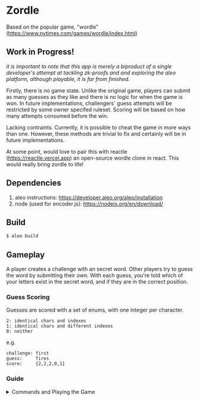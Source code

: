 # Zordle

Based on the popular game, "wordle" (https://www.nytimes.com/games/wordle/index.html)

## Work in Progress!

_it is important to note that this app is merely a biproduct of a single developer's attempt at tackling zk-proofs and
and exploring the aleo platform, although playable, it is far from finished._

Firstly, there is no game state. Unlike the original game, players can submit as many guesses as they like and there
is no logic for when the game is won. In future implementations, challengers' guess attempts will be restricted by some
owner specifed ruleset. Scoring will be based on how many attempts consumed before the win.

Lacking contraints. Currently, it is possible to cheat the game in more ways than one. However, these methods are
trivial to fix and certainly will be in future implementations.

At some point, would love to pair this with reactle (https://reactle.vercel.app) an open-source wordle clone in react.
This would really bring zordle to life!

## Dependencies

1. aleo instructions: https://developer.aleo.org/aleo/installation
2. node (used for encoder.js): https://nodejs.org/en/download/

## Build

```bash
$ aleo build
```

## Gameplay

A player creates a challenge with an secret word. Other players try to guess the word by submitting their own. With each 
guess, you're told which of your letters exist in the secret word, and if they are in the correct position.

### Guess Scoring

Guesses are scored with a set of enums, with one integer per character.

```
2: identical chars and indexes  
1: identical chars and different indexes  
0: neither
```

e.g.

```
challenge: first
guess:     fires
score:     {2,2,2,0,1}
```

### Guide
<details><summary>Commands and Playing the Game</summary>

Let's create 2 new accounts, player 1 or p1 and p2 respectively. 
```bash
$ aleo account new

>>> Private Key  APrivateKey1zkp6f7VnWKFYQAmfBpjdgP1zVEq8YALgj382A5r9aVJ96hv
     View Key  AViewKey1o2KVZBVejnDpKq3pvXUYundnMpEWyWnRZEFpiFdQh5dU
      Address  aleo1kkjget0dry7jfp62sehr9zgeces2tjsmg2g05r4fewh7er67zsrq340sg9

$ aleo account new

>>> Private Key  APrivateKey1zkp6NzqcM3yniE2gJYYBkRgY9C9fuJThJ2nBk4qEH7foxZx
     View Key  AViewKey1sBKV8eoFcku6xdbY3RLSQy8ssS5Nhg5NapRaGK1TiawT
      Address  aleo1y8jref9s6feavph9925tscwmepzvtrrm3gfemlxe0reezh0j4yys3lvmyy
```

To start the game, p1 needs to create a challenge but first copy p1's creds into the program.json.

Next, we need to specify a 5-letter word for p2 to guess. since aleo instructions doesn't support strings, words are to be 
encoded as u64s with encoder.js. We can encode the word "first" like so:

```bash
$ node encoder.js first

>>> 18944928212
```

Now we can create a challenge with the encoded word, 18944928212 and salt, 12345678910.

```bash
# aleo run new_challenge <word_as_u64> <salt_u64>

$ aleo run new_challenge 18944928212u64 12345678910u64

>>> 🚀 Executing 'zordle.aleo/new_challenge'...

 • Executing 'zordle.aleo/new_challenge'...
 • Executed 'new' (in 2961 ms)
 • Executed 'new_challenge' (in 2799 ms)

⛓  Constraints

 •  'zordle.aleo/new_challenge' - 6,116 constraints (called 1 time)
 •  'challenge.aleo/new' - 3,451 constraints (called 1 time)

➡️  Output

 • {
  owner: aleo1kkjget0dry7jfp62sehr9zgeces2tjsmg2g05r4fewh7er67zsrq340sg9.private,
  gates: 0u64.private,
  word: 18944928212u64.private,
  salt: 12345678910u64.private,
  hashed_word: 1865907154771461922856548023738717803892127058468460638208821005521755648577field.public,
  _nonce: 6852080083275185335524946587899220983349760801550608508911166265335922765754group.public
}

✅ Executed 'zordle.aleo/new_challenge'
```

Next we have to create a player_challenge to issue to a specific player. _in future iterations this record will maintain 
game state_

```bash
# aleo run new_player_challenge <player_address> <challenge>

$ aleo run new_player_challenge aleo1y8jref9s6feavph9925tscwmepzvtrrm3gfemlxe0reezh0j4yys3lvmyy '{
    owner: aleo1kkjget0dry7jfp62sehr9zgeces2tjsmg2g05r4fewh7er67zsrq340sg9.private,
    gates: 0u64.private,
    word: 18944928212u64.private,
    salt: 12345678910u64.private,
    hashed_word: 1865907154771461922856548023738717803892127058468460638208821005521755648577field.public,
    _nonce: 6852080083275185335524946587899220983349760801550608508911166265335922765754group.public
  }'

>>> 🚀 Executing 'zordle.aleo/new_player_challenge'...

 • Executing 'zordle.aleo/new_player_challenge'...
 • Executed 'new' (in 3818 ms)
 • Executed 'new_player_challenge' (in 2936 ms)

⛓  Constraints

 •  'zordle.aleo/new_player_challenge' - 6,528 constraints (called 1 time)
 •  'player_challenge.aleo/new' - 1,767 constraints (called 1 time)

➡️  Output

 • {
  owner: aleo1y8jref9s6feavph9925tscwmepzvtrrm3gfemlxe0reezh0j4yys3lvmyy.private,
  gates: 0u64.private,
  challenge_owner: aleo1kkjget0dry7jfp62sehr9zgeces2tjsmg2g05r4fewh7er67zsrq340sg9.private,
  challenge_hashed_word: 1865907154771461922856548023738717803892127058468460638208821005521755648577field.private,
  started: false.private,
  _nonce: 3481084400866359650545221727166146597782877038147285643065323027486350168747group.public
}

✅ Executed 'zordle.aleo/new_player_challenge'
```

Now switch to p2 and create a guess.

Encode the word "fires"

```bash
$ node encoder.js fires

>>> 18944926419
```

and create a guess

```bash
# aleo run new_guess <word_as_u64> <player_challenge>

$ aleo run new_guess 18944926419u64 '{
    owner: aleo1y8jref9s6feavph9925tscwmepzvtrrm3gfemlxe0reezh0j4yys3lvmyy.private,
    gates: 0u64.private,
    challenge_owner: aleo1kkjget0dry7jfp62sehr9zgeces2tjsmg2g05r4fewh7er67zsrq340sg9.private,
    challenge_hashed_word: 1865907154771461922856548023738717803892127058468460638208821005521755648577field.private,
    started: false.private,
    _nonce: 3481084400866359650545221727166146597782877038147285643065323027486350168747group.public
  }'

>>> 🚀 Executing 'zordle.aleo/new_guess'...

 • Executing 'zordle.aleo/new_guess'...
 • Executed 'new' (in 3780 ms)
 • Executed 'new_guess' (in 2750 ms)

⛓  Constraints

 •  'zordle.aleo/new_guess' - 8,073 constraints (called 1 time)
 •  'guess.aleo/new' - 1,767 constraints (called 1 time)

➡️  Output

 • {
  owner: aleo1y8jref9s6feavph9925tscwmepzvtrrm3gfemlxe0reezh0j4yys3lvmyy.private,
  gates: 0u64.private,
  word: 18944926419u64.private,
  player: aleo1y8jref9s6feavph9925tscwmepzvtrrm3gfemlxe0reezh0j4yys3lvmyy.private,
  challenge_hashed_word: 1865907154771461922856548023738717803892127058468460638208821005521755648577field.private,
  _nonce: 1687757849842734156857555251586402038566590153110146825328971280357856360817group.public
}

✅ Executed 'zordle.aleo/new_guess'
```

Lastly, switch back to p1 and score the guess. 

```bash
# aleo run score_guess <challenge> <guess>

$ aleo run score_guess '{                                      
    owner: aleo1kkjget0dry7jfp62sehr9zgeces2tjsmg2g05r4fewh7er67zsrq340sg9.private,
    gates: 0u64.private,
    word: 18944928212u64.private,
    salt: 12345678910u64.private,
    hashed_word: 1865907154771461922856548023738717803892127058468460638208821005521755648577field.public,
    _nonce: 6852080083275185335524946587899220983349760801550608508911166265335922765754group.public
  }' '{
    owner: aleo1y8jref9s6feavph9925tscwmepzvtrrm3gfemlxe0reezh0j4yys3lvmyy.private,
    gates: 0u64.private,
    word: 18944926419u64.private,
    player: aleo1y8jref9s6feavph9925tscwmepzvtrrm3gfemlxe0reezh0j4yys3lvmyy.private,
    challenge_hashed_word: 1865907154771461922856548023738717803892127058468460638208821005521755648577field.private,
    _nonce: 1687757849842734156857555251586402038566590153110146825328971280357856360817group.public
  }'

>>> 🚀 Executing 'zordle.aleo/score_guess'...

 • Executing 'zordle.aleo/score_guess'...
 • Executed 'score_seg' (in 2472 ms)
 • Executed 'score_seg' (in 2604 ms)
 • Executed 'score_seg' (in 2582 ms)
 • Executed 'score_seg' (in 2615 ms)
 • Executed 'score_seg' (in 2651 ms)
 • Executed 'new' (in 5072 ms)
 • Executed 'score_guess' (in 7837 ms)

⛓  Constraints

 •  'zordle.aleo/score_guess' - 41,594 constraints (called 1 time)
 •  'scored_guess.aleo/new' - 1,767 constraints (called 1 time)
 •  'segment.aleo/score_seg' - 100 constraints (called 5 times)

➡️  Output

 • {
  owner: aleo1y8jref9s6feavph9925tscwmepzvtrrm3gfemlxe0reezh0j4yys3lvmyy.private,
  gates: 0u64.private,
  challenge_hashed_word: 1865907154771461922856548023738717803892127058468460638208821005521755648577field.private,
  word: 18944926419u64.private,
  matches: {
    a0: 2u8.private,
    a1: 2u8.private,
    a2: 2u8.private,
    a3: 0u8.private,
    a4: 1u8.private
  },
  _nonce: 7022066428292202633173405816835887447571148816178631511292787441218777754077group.public
}
```

the score: {2,2,2,0,1}

_although the game doesn't currently maintain state, p2 might continue by guessing again with the information they were
given. eventually, the correct answer will yield a score of {2,2,2,2,2}_
